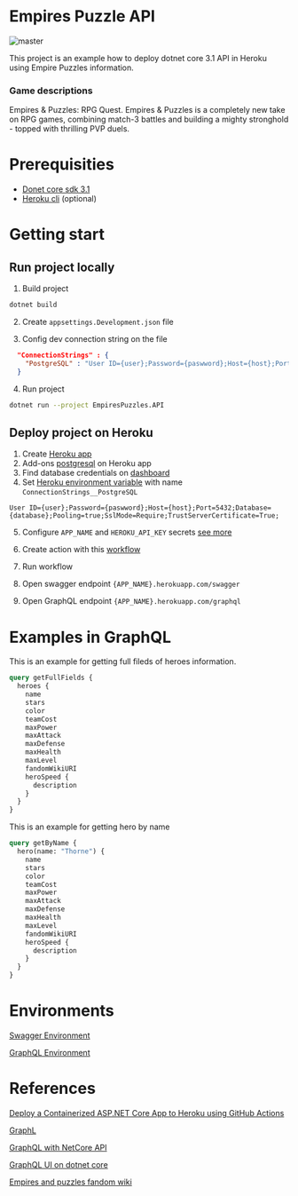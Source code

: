 # Empires Puzzle API
![master](https://github.com/ming-tsai/EmpiresPuzzlesAPI/workflows/master/badge.svg)

This project is an example how to deploy dotnet core 3.1 API in Heroku using Empire Puzzles information.

### Game descriptions
Empires & Puzzles: RPG Quest. Empires & Puzzles is a completely new take on RPG games, combining match-3 battles and building a mighty stronghold - topped with thrilling PVP duels.

# Prerequisities
  - [Donet core sdk 3.1](https://dotnet.microsoft.com/download)
  - [Heroku cli](https://devcenter.heroku.com/articles/heroku-cli) (optional)

# Getting start

## Run project locally
1. Build project
```bash
dotnet build
```
2. Create `appsettings.Development.json` file

3. Config dev connection string on the file
```json
  "ConnectionStrings" : {
    "PostgreSQL" : "User ID={user};Password={paswword};Host={host};Port=5432;Database={database};Pooling=true;SslMode=Require;TrustServerCertificate=True;"
  }
```
4. Run project
```bash
dotnet run --project EmpiresPuzzles.API
```

## Deploy project on Heroku

1. Create [Heroku app](https://trailhead.salesforce.com/en/content/learn/projects/develop-heroku-applications/create-a-heroku-app)
2. Add-ons [postgresql](https://www.heroku.com/postgres) on Heroku app
3. Find database credentials on [dashboard](https://data.heroku.com/)
4. Set [Heroku environment variable](https://devcenter.heroku.com/articles/config-vars#using-the-heroku-cli) with name `ConnectionStrings__PostgreSQL`
```value
User ID={user};Password={paswword};Host={host};Port=5432;Database={database};Pooling=true;SslMode=Require;TrustServerCertificate=True;
```
5. Configure `APP_NAME` and `HEROKU_API_KEY` secrets [see more](https://codeburst.io/deploy-a-containerized-asp-net-core-app-to-heroku-using-github-actions-9e54c72db943)
6. Create action with this [workflow](https://github.com/ming-tsai/EmpiresPuzzlesAPI/blob/master/.github/workflows/dotnetcore.yml)

7. Run workflow
8. Open swagger endpoint `{APP_NAME}.herokuapp.com/swagger`
9. Open GraphQL endpoint `{APP_NAME}.herokuapp.com/graphql`

# Examples in GraphQL
This is an example for getting full fileds of heroes information.
```graphql
query getFullFields {
  heroes {
    name
    stars
    color
    teamCost
    maxPower
    maxAttack
    maxDefense
    maxHealth
    maxLevel
    fandomWikiURI
    heroSpeed {
      description
    }
  }
}
```

This is an example for getting hero by name
```graphql
query getByName {
  hero(name: "Thorne") {
    name
    stars
    color
    teamCost
    maxPower
    maxAttack
    maxDefense
    maxHealth
    maxLevel
    fandomWikiURI
    heroSpeed {
      description
    }
  }
}
```
# Environments
[Swagger Environment](https://empires-puzzles-api.herokuapp.com/swagger)

[GraphQL Environment](https://empires-puzzles-api.herokuapp.com/graphql)

# References

[Deploy a Containerized ASP.NET Core App to Heroku using GitHub Actions](https://codeburst.io/deploy-a-containerized-asp-net-core-app-to-heroku-using-github-actions-9e54c72db943)

[GraphL](https://graphql.org/)

[GraphQL with NetCore API](https://learnmoreseekmore.blogspot.com/2019/11/graphql-api-integration-in-aspnet-core.html)

[GraphQL UI on dotnet core](https://github.com/JosephWoodward/graphiql-dotnet)

[Empires and puzzles fandom wiki](https://empiresandpuzzles.fandom.com/wiki/Home)

